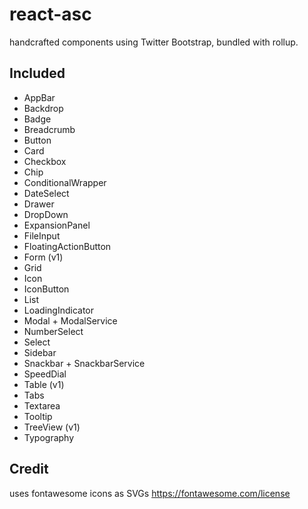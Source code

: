 # react-asc

handcrafted components using Twitter Bootstrap, bundled with rollup.


## Included

- AppBar
- Backdrop
- Badge
- Breadcrumb
- Button
- Card
- Checkbox
- Chip
- ConditionalWrapper
- DateSelect
- Drawer
- DropDown
- ExpansionPanel
- FileInput
- FloatingActionButton
- Form (v1)
- Grid
- Icon
- IconButton
- List
- LoadingIndicator
- Modal + ModalService
- NumberSelect
- Select
- Sidebar
- Snackbar + SnackbarService
- SpeedDial
- Table (v1)
- Tabs
- Textarea
- Tooltip
- TreeView (v1)
- Typography


## Credit 

uses fontawesome icons as SVGs
https://fontawesome.com/license
